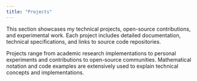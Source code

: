 ```yaml
---
title: "Projects"
---
```


This section showcases my technical projects, open-source contributions, and experimental work. Each project includes detailed documentation, technical specifications, and links to source code repositories.

Projects range from academic research implementations to personal experiments and contributions to open-source communities. Mathematical notation and code examples are extensively used to explain technical concepts and implementations.
